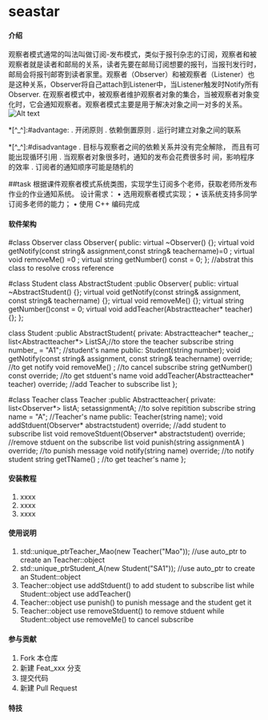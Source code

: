 # seastar

#### 介绍
观察者模式通常的叫法叫做订阅-发布模式，类似于报刊杂志的订阅，观察者和被观察者就是读者和邮局的关系，读者先要在邮局订阅想要的报刊，当报刊发行时，邮局会将报刊邮寄到读者家里。观察者（Observer）和被观察者（Listener）也是这种关系，Observer将自己attach到Listener中，当Listener触发时Notify所有Observer.
在观察者模式中，被观察者维护观察者对象的集合，当被观察者对象变化时，它会通知观察者。观察者模式主要是用于解决对象之间一对多的关系。
![Alt text](https://www.aliyundrive.com/s/UrYsb1F61FS "Class SketchMap")

*[^_^]:#advantage:
. 开闭原则
. 依赖倒置原则
. 运行时建立对象之间的联系

*[^_^]:#disadvantage
. 目标与观察者之间的依赖关系并没有完全解除，
而且有可能出现循环引用
. 当观察者对象很多时，通知的发布会花费很多时
间，影响程序的效率
. 订阅者的通知顺序可能是随机的

##task
根据课件观察者模式系统类图，实现学生订阅多个老师，获取老师所发布作业的作业通知系统。
设计需求：
• 选用观察者模式实现；
• 该系统支持多同学订阅多老师的能力；
• 使用 C++ 编码完成

#### 软件架构

#class Observer
class Observer{
public:
	virtual ~Observer() {};
	virtual void getNotify(const string& assignment,const string& teachername)=0 ;
	virtual void removeMe() =0 ;
	virtual string getNumber() const = 0;
};      //abstrat this class to resolve cross reference


#class Student
class AbstractStudent :public Observer{
public:
	virtual ~AbstractStudent() {};
	virtual void getNotify(const string& assignment, const string& teachername) {};
	virtual void removeMe() {};
	virtual string getNumber()const = 0;
	virtual void addTeacher(Abstractteacher* teacher) {};
};

class Student :public AbstractStudent{
private:
	Abstractteacher* teacher_;
	list<Abstractteacher*> ListSA;//to store the teacher subscribe
	string number_ = "A1";      //student's name
public:
	Student(string number);
	void getNotify(const string& assignment, const string& teachername) override;       //to get notify
	void removeMe() ;       //to cancel subscribe
	string getNumber() const override;      //to get stduent's name
	void addTeacher(Abstractteacher* teacher) override;     //add Teacher to subscribe list
};

#class Teacher
class Teacher :public Abstractteacher{
private:
	list<Observer*> listA;
	set<string>assignmentA;     //to solve repitition subscribe
	string name = "A";      //Teacher's name
public:
	Teacher(string name);
	void addStduent(Observer* abstractstudent) override;        //add student to subscribe list
	void removeStduent(Observer* abstractstudent) override;     //remove stduent on the subscribe list
	void punish(string assignmentA ) override;      //to punish message
	void notify(string name) override;      //to notify student
	string getTName() ;     //to get teacher's name
};

#### 安装教程

1.  xxxx
2.  xxxx
3.  xxxx

#### 使用说明

1.  std::unique_ptr<Abstractteacher>Teacher_Mao(new Teacher("Mao"));        //use auto_ptr to create an Teacher::object
2.  std::unique_ptr<AbstractStudent>Student_A(new Student("SA1"));      //use auto_ptr to create an Student::object
3.  Teacher::object use addStduent() to add student to subscribe list while Student::object use addTeacher()
4.  Teacher::object use punish() to punish message and the student get it
5.  Teacher::object use removeStduent() to remove stduent while Student::object use removeMe() to cancel subscribe

#### 参与贡献

1.  Fork 本仓库
2.  新建 Feat_xxx 分支
3.  提交代码
4.  新建 Pull Request


#### 特技